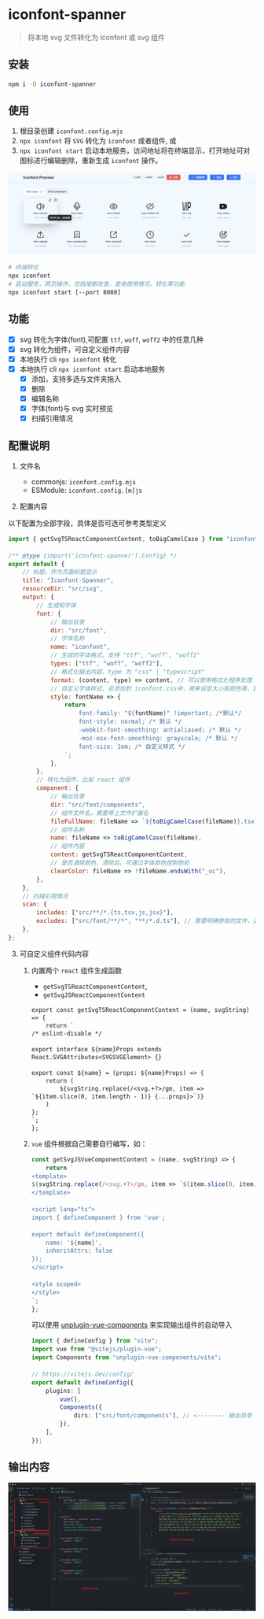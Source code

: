 # iconfont-spanner

> 将本地 svg 文件转化为 iconfont 或 svg 组件

## 安装

```sh
npm i -D iconfont-spanner
```

## 使用

1. 根目录创建 `iconfont.config.mjs`
2. `npx iconfont` 将 `SVG` 转化为 `iconfont` 或者组件, 或
3. `npx iconfont start` 启动本地服务，访问地址将在终端显示，打开地址可对图标进行编辑删除，重新生成 `iconfont` 操作。

![alt text](spanner.png)

```sh
# 终端转化
npx iconfont
# 启动服务，网页操作，包括增删改查，查询使用情况，转化等功能
npx iconfont start [--port 8080]
```

## 功能

-   [x] svg 转化为字体(font),可配置 `ttf`, `woff`, `woff2` 中的任意几种
-   [x] svg 转化为组件，可自定义组件内容
-   [x] 本地执行 cli `npx iconfont` 转化
-   [x] 本地执行 cli `npx iconfont start` 启动本地服务
    -   [x] 添加，支持多选与文件夹拖入
    -   [x] 删除
    -   [x] 编辑名称
    -   [x] 字体(font)与 svg 实时预览
    -   [x] 扫描引用情况

## 配置说明

1. 文件名

    - commonjs: `iconfont.config.mjs`
    - ESModule: `iconfont.config.[m]js`

2. 配置内容

以下配置为全部字段，具体是否可选可参考类型定义

```javascript
import { getSvgTSReactComponentContent, toBigCamelCase } from "iconfont-spanner";

/** @type {import('iconfont-spanner').Config} */
export default {
    // 标题，作为页面标题显示
    title: "Iconfont-Spanner",
    resourceDir: "src/svg",
    output: {
        // 生成和字体
        font: {
            // 输出目录
            dir: "src/font",
            // 字体名称
            name: "iconfont",
            // 生成的字体格式，支持 "ttf", "woff", "woff2"
            types: ["ttf", "woff", "woff2"],
            // 格式化输出内容，type 为 "css" | "typescript"
            format: (content, type) => content, // 可以使用格式化程序处理 content
            // 自定义字体样式，会添加到 iconfont.css中，用来设定大小和颜色等，1em为继承父级的font-size
            style: fontName => {
                return `
                    font-family: "${fontName}" !important; /*默认*/
                    font-style: normal; /* 默认 */
                    -webkit-font-smoothing: antialiased; /* 默认 */
                    -moz-osx-font-smoothing: grayscale; /* 默认 */
                    font-size: 1em; /* 自定义样式 */
                `;
            },
        },
        // 转化为组件，比如 react 组件
        component: {
            // 输出目录
            dir: "src/font/components",
            // 组件文件名，需要带上文件扩展名
            fileFullName: fileName => `${toBigCamelCase(fileName)}.tsx`,
            // 组件名称
            name: fileName => toBigCamelCase(fileName),
            // 组件内容
            content: getSvgTSReactComponentContent,
            // 是否清除颜色，清除后，可通过字体颜色控制色彩
            clearColor: fileName => !fileName.endsWith("_oc"),
        },
    },
    // 扫描引用情况
    scan: {
        includes: ["src/**/*.{ts,tsx,js,jsx}"],
        excludes: ["src/font/**/*", "**/*.d.ts"], // 需要明确排除的文件，这会影响到扫描结果，比如排除掉输出文件夹
    },
};
```

3. 可自定义组件代码内容

    1. 内置两个 `react` 组件生成函数

        - `getSvgTSReactComponentContent`,
        - `getSvgJSReactComponentContent`

        ```tsx
        export const getSvgTSReactComponentContent = (name, svgString) => {
            return `
        /* eslint-disable */
        
        export interface ${name}Props extends React.SVGAttributes<SVGSVGElement> {}
        
        export const ${name} = (props: ${name}Props) => {
            return (
                ${svgString.replace(/<svg.+?>/gm, item => `${item.slice(0, item.length - 1)} {...props}>`)}
            )
        };
        `;
        };
        ```

    2. `vue` 组件根据自己需要自行编写，如：

        ```js
        const getSvgJSVueComponentContent = (name, svgString) => {
            return `
        <template>
        ${svgString.replace(/<svg.+?>/gm, item => `${item.slice(0, item.length - 1)} v-bind="$attrs">`)}
        </template>
        
        <script lang="ts">
        import { defineComponent } from 'vue';
        
        export default defineComponent({
            name: '${name}',
            inheritAttrs: false
        });
        </script>
        
        <style scoped>
        </style>
        `;
        };
        ```

        可以使用 [unplugin-vue-components](https://www.npmjs.com/package/unplugin-vue-components) 来实现输出组件的自动导入

        ```ts
        import { defineConfig } from "vite";
        import vue from "@vitejs/plugin-vue";
        import Components from "unplugin-vue-components/vite";

        // https://vitejs.dev/config/
        export default defineConfig({
            plugins: [
                vue(),
                Components({
                    dirs: ["src/font/components"], // <-------- 输出目录
                }),
            ],
        });
        ```

## 输出内容

![alt text](output.jpg)
